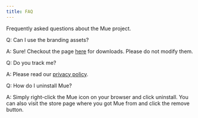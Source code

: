 ```yaml
---
title: FAQ
---
```


Frequently asked questions about the Mue project.

Q: Can I use the branding assets?

A: Sure! Checkout the page [here](https://muetab.com/branding) for downloads. Please do not modify them.

Q: Do you track me?

A: Please read our [privacy policy](https://muetab.com/privacy).

Q: How do I uninstall Mue?

A: Simply right-click the Mue icon on your browser and click uninstall. You can also visit the store page where you got Mue from and click the remove button.
